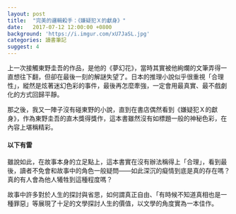 ```yaml
---
layout: post
title:  "完美的邏輯殺手：《嫌疑犯​Ｘ​的獻身》"
date:   2017-07-12 12:00:00 +0800
background: 'https://i.imgur.com/xU7JaSL.jpg'
categories: 讀書筆記
suggest: 4
---
```


上一次接觸東野圭吾的作品，是他的《夢幻花》，當時其實被他絢爛的文筆弄得一直想往下翻，但卻在最後一刻的解謎失望了。日本的推理小說似乎很重視「合理性」，縱然是炫著迷幻色彩的事件，最後再怎麼牽強，一定會用最真實、最不戲劇化的方式回歸平靜。

那之後，我又一陣子沒有碰東野的小說，直到在書店偶然看到《嫌疑犯​Ｘ​的獻身》，作為東野圭吾的直木獎得獎作，這本書雖然沒有如標題一般的神秘色彩，在內容上堪稱精彩。

#### 以下有雷

雖說如此，在故事本身的立足點上，這本書實在沒有辦法稱得上「合理」，看到最後，讀者不免會和故事中的角色一般疑問——如此深沉的癡情到底是真的存在嗎？真的有人會為他人犧牲到這種程度嗎？

故事中許多對於人生的探討與省思，如何謂真正自由、「有時候不知道真相也是一種罪惡」等展現了十足的文學探討人生的價值，以文學的角度實為一本佳作。
